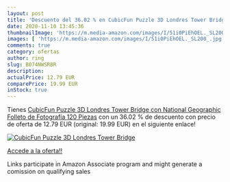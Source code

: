 ```yaml
---
layout: post
title: 'Descuento del 36.02 % en CubicFun Puzzle 3D Londres Tower Bridge '
date: 2020-11-10 13:45:36
thumbnailImage: 'https://m.media-amazon.com/images/I/51i0PiEhOEL._SL200_.jpg'
images: [ 'https://m.media-amazon.com/images/I/51i0PiEhOEL._SL200_.jpg' ]
comments: true
category: ofertas
author: ring
slug: B074NWSRBR
description:
actualPrice: 12.79 EUR
comparePrice: 19.99 EUR
inStock: true
---
```


Tienes [CubicFun Puzzle 3D Londres Tower Bridge  con National Geographic Folleto de Fotografía  120 Piezas](https://www.amazon.es/dp/B074NWSRBR/?tag=tolees-21) con un 36.02 % de descuento con precio de oferta de 12.79 EUR (original: 19.99 EUR) en el siguiente enlace!

[![CubicFun Puzzle 3D Londres Tower Bridge ](https://m.media-amazon.com/images/I/51i0PiEhOEL._SL200_.jpg)](https://www.amazon.es/dp/B074NWSRBR/?tag=tolees-21)

[Accede a la oferta!!](https://www.amazon.es/dp/B074NWSRBR/?tag=tolees-21)

Links participate in Amazon Associate program and might generate a comission on qualifying sales


